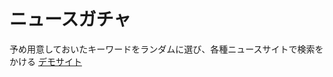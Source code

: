 # ニュースガチャ
予め用意しておいたキーワードをランダムに選び、各種ニュースサイトで検索をかける
[デモサイト](https://asobiba.pro-broccoli.com/lab/random_news/)
